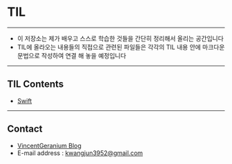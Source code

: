 # TIL

---

- 이 저장소는 제가 배우고 스스로 학습한 것들을 간단히 정리해서 올리는 공간입니다
- TIL에 올라오는 내용들의 직접으로 관련된 파일들은 각각의 TIL 내용 안에 마크다운 문법으로 작성하여 연결 해 놓을 예정입니다

---
## TIL Contents

- [Swift](./Swift/README.md)

---
## Contact

- [VincentGeranium Blog](https://vincentgeranium.github.io/)
- E-mail address : kwangjun3952@gmail.com
